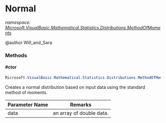 ﻿# Normal
_namespace: [Microsoft.VisualBasic.Mathematical.Statistics.Distributions.MethodOfMoments](./index.md)_

@author Will_and_Sara



### Methods

#### #ctor
```csharp
Microsoft.VisualBasic.Mathematical.Statistics.Distributions.MethodOfMoments.Normal.#ctor(System.Double[])
```
Creates a normal distribution based on input data using the standard method of moments.

|Parameter Name|Remarks|
|--------------|-------|
|data| an array of double data. |



